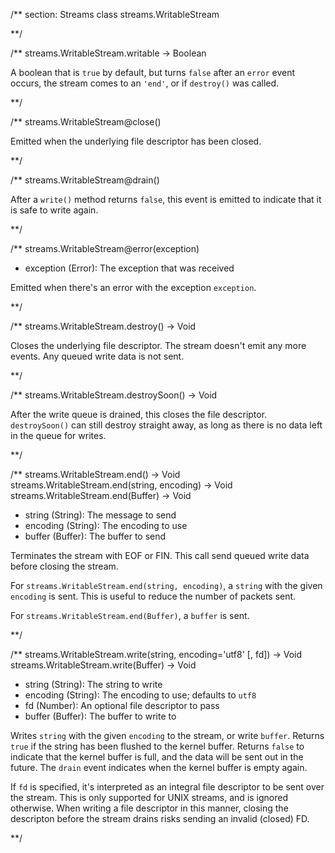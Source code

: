 
/** section: Streams
class streams.WritableStream

**/ 

/**
streams.WritableStream.writable -> Boolean

A boolean that is `true` by default, but turns `false` after an `error` event occurs, the stream comes to an `'end'`, or if `destroy()` was called.

**/

/**
streams.WritableStream@close()


Emitted when the underlying file descriptor has been closed.

**/ 



/**
streams.WritableStream@drain()

After a `write()` method returns `false`, this event is emitted to indicate that it is safe to write again.

**/ 


/**
streams.WritableStream@error(exception)
- exception (Error): The exception that was received

Emitted when there's an error with the exception `exception`.

**/ 


/**
streams.WritableStream.destroy() -> Void

Closes the underlying file descriptor. The stream doesn't emit any more events. Any queued write data is not sent.

**/


/**
streams.WritableStream.destroySoon() -> Void

After the write queue is drained, this closes the file descriptor. `destroySoon()` can still destroy straight away, as long as there is no data left in the queue for writes.


**/ 

/**
streams.WritableStream.end() -> Void
streams.WritableStream.end(string, encoding) -> Void
streams.WritableStream.end(Buffer) -> Void
- string (String): The message to send
- encoding (String): The encoding to use
- buffer (Buffer):  The buffer to send

Terminates the stream with EOF or FIN. This call send queued write data before closing the stream.

For `streams.WritableStream.end(string, encoding)`, a `string` with the given `encoding` is sent. This is useful to reduce the number of packets sent.

For `streams.WritableStream.end(Buffer)`, a `buffer` is sent.

**/


/**
streams.WritableStream.write(string, encoding='utf8' [, fd]) -> Void
streams.WritableStream.write(Buffer) -> Void
- string (String):  The string to write
- encoding (String):  The encoding to use; defaults to `utf8`
- fd (Number):  An optional file descriptor to pass
- buffer (Buffer): The buffer to write to

Writes `string` with the given `encoding` to the stream, or write `buffer`.  Returns `true` if the string has been flushed to the kernel buffer.  Returns `false` to indicate that the kernel buffer is full, and the data will be sent out in the future. The `drain` event indicates when the kernel buffer is empty again.

If `fd` is specified, it's interpreted as an integral file descriptor to be sent over the stream. This is only supported for UNIX streams, and is ignored otherwise. When writing a file descriptor in this manner, closing the descripton before the stream drains risks sending an invalid (closed) FD.

**/ 


